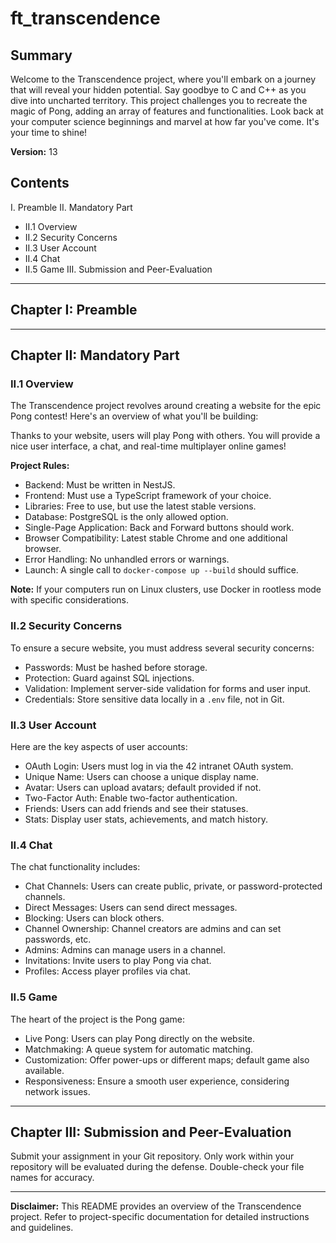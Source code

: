 # ft_transcendence



## Summary

Welcome to the Transcendence project, where you'll embark on a journey that will reveal your hidden potential. Say goodbye to C and C++ as you dive into uncharted territory. This project challenges you to recreate the magic of Pong, adding an array of features and functionalities. Look back at your computer science beginnings and marvel at how far you've come. It's your time to shine!

**Version:** 13

## Contents

I. Preamble
II. Mandatory Part
   - II.1 Overview
   - II.2 Security Concerns
   - II.3 User Account
   - II.4 Chat
   - II.5 Game
III. Submission and Peer-Evaluation

---

## Chapter I: Preamble

---

## Chapter II: Mandatory Part

### II.1 Overview

The Transcendence project revolves around creating a website for the epic Pong contest! Here's an overview of what you'll be building:

Thanks to your website, users will play Pong with others. You will provide a nice user interface, a chat, and real-time multiplayer online games!

**Project Rules:**
- Backend: Must be written in NestJS.
- Frontend: Must use a TypeScript framework of your choice.
- Libraries: Free to use, but use the latest stable versions.
- Database: PostgreSQL is the only allowed option.
- Single-Page Application: Back and Forward buttons should work.
- Browser Compatibility: Latest stable Chrome and one additional browser.
- Error Handling: No unhandled errors or warnings.
- Launch: A single call to `docker-compose up --build` should suffice.

**Note:** If your computers run on Linux clusters, use Docker in rootless mode with specific considerations.

### II.2 Security Concerns

To ensure a secure website, you must address several security concerns:

- Passwords: Must be hashed before storage.
- Protection: Guard against SQL injections.
- Validation: Implement server-side validation for forms and user input.
- Credentials: Store sensitive data locally in a `.env` file, not in Git.

### II.3 User Account

Here are the key aspects of user accounts:

- OAuth Login: Users must log in via the 42 intranet OAuth system.
- Unique Name: Users can choose a unique display name.
- Avatar: Users can upload avatars; default provided if not.
- Two-Factor Auth: Enable two-factor authentication.
- Friends: Users can add friends and see their statuses.
- Stats: Display user stats, achievements, and match history.

### II.4 Chat

The chat functionality includes:

- Chat Channels: Users can create public, private, or password-protected channels.
- Direct Messages: Users can send direct messages.
- Blocking: Users can block others.
- Channel Ownership: Channel creators are admins and can set passwords, etc.
- Admins: Admins can manage users in a channel.
- Invitations: Invite users to play Pong via chat.
- Profiles: Access player profiles via chat.

### II.5 Game

The heart of the project is the Pong game:

- Live Pong: Users can play Pong directly on the website.
- Matchmaking: A queue system for automatic matching.
- Customization: Offer power-ups or different maps; default game also available.
- Responsiveness: Ensure a smooth user experience, considering network issues.

---

## Chapter III: Submission and Peer-Evaluation

Submit your assignment in your Git repository. Only work within your repository will be evaluated during the defense. Double-check your file names for accuracy.

---

**Disclaimer:** This README provides an overview of the Transcendence project. Refer to project-specific documentation for detailed instructions and guidelines.
